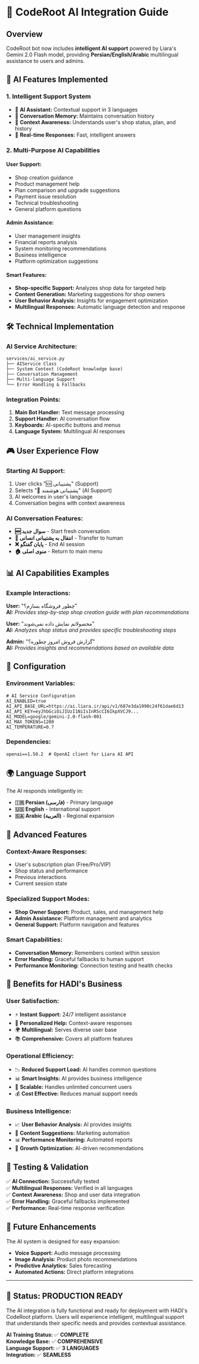 # 🤖 CodeRoot AI Integration Guide

## Overview
CodeRoot bot now includes **intelligent AI support** powered by Liara's Gemini 2.0 Flash model, providing **Persian/English/Arabic** multilingual assistance to users and admins.

## 🎯 AI Features Implemented

### 1. **Intelligent Support System**
- 🤖 **AI Assistant:** Contextual support in 3 languages
- 💬 **Conversation Memory:** Maintains conversation history
- 🔄 **Context Awareness:** Understands user's shop status, plan, and history
- 🚀 **Real-time Responses:** Fast, intelligent answers

### 2. **Multi-Purpose AI Capabilities**

#### **User Support:**
- Shop creation guidance
- Product management help
- Plan comparison and upgrade suggestions
- Payment issue resolution
- Technical troubleshooting
- General platform questions

#### **Admin Assistance:**
- User management insights
- Financial reports analysis
- System monitoring recommendations
- Business intelligence
- Platform optimization suggestions

#### **Smart Features:**
- **Shop-specific Support:** Analyzes shop data for targeted help
- **Content Generation:** Marketing suggestions for shop owners
- **User Behavior Analysis:** Insights for engagement optimization
- **Multilingual Responses:** Automatic language detection and response

## 🛠️ Technical Implementation

### **AI Service Architecture:**
```
services/ai_service.py
├── AIService Class
├── System Context (CodeRoot knowledge base)
├── Conversation Management
├── Multi-language Support
└── Error Handling & Fallbacks
```

### **Integration Points:**
1. **Main Bot Handler:** Text message processing
2. **Support Handler:** AI conversation flow
3. **Keyboards:** AI-specific buttons and menus
4. **Language System:** Multilingual AI responses

## 🎮 User Experience Flow

### **Starting AI Support:**
1. User clicks "🆘 پشتیبانی" (Support)
2. Selects "🤖 پشتیبانی هوشمند" (AI Support)
3. AI welcomes in user's language
4. Conversation begins with context awareness

### **AI Conversation Features:**
- **🆕 سوال جدید** - Start fresh conversation
- **👤 انتقال به پشتیبانی انسانی** - Transfer to human
- **❌ پایان گفتگو** - End AI session
- **🏠 منوی اصلی** - Return to main menu

## 📊 AI Capabilities Examples

### **Example Interactions:**

**User:** "چطور فروشگاه بسازم؟"  
**AI:** *Provides step-by-step shop creation guide with plan recommendations*

**User:** "محصولاتم نمایش داده نمی‌شوند"  
**AI:** *Analyzes shop status and provides specific troubleshooting steps*

**Admin:** "گزارش فروش امروز چطوره؟"  
**AI:** *Provides insights and recommendations based on available data*

## 🔧 Configuration

### **Environment Variables:**
```env
# AI Service Configuration
AI_ENABLED=true
AI_API_BASE_URL=https://ai.liara.ir/api/v1/687e3da1990c24f61dae6d13
AI_API_KEY=eyJhbGciOiJIUzI1NiIsInR5cCI6IkpXVCJ9...
AI_MODEL=google/gemini-2.0-flash-001
AI_MAX_TOKENS=1200
AI_TEMPERATURE=0.7
```

### **Dependencies:**
```txt
openai==1.50.2  # OpenAI client for Liara AI API
```

## 🌍 Language Support

The AI responds intelligently in:
- **🇮🇷 Persian (فارسی)** - Primary language
- **🇺🇸 English** - International support  
- **🇸🇦 Arabic (العربية)** - Regional expansion

## 🚀 Advanced Features

### **Context-Aware Responses:**
- User's subscription plan (Free/Pro/VIP)
- Shop status and performance
- Previous interactions
- Current session state

### **Specialized Support Modes:**
- **Shop Owner Support:** Product, sales, and management help
- **Admin Assistance:** Platform management and analytics
- **General Support:** Platform navigation and features

### **Smart Capabilities:**
- **Conversation Memory:** Remembers context within session
- **Error Handling:** Graceful fallbacks to human support
- **Performance Monitoring:** Connection testing and health checks

## 🎯 Benefits for HADI's Business

### **User Satisfaction:**
- ⚡ **Instant Support:** 24/7 intelligent assistance
- 🎯 **Personalized Help:** Context-aware responses
- 🌍 **Multilingual:** Serves diverse user base
- 📚 **Comprehensive:** Covers all platform features

### **Operational Efficiency:**
- 📉 **Reduced Support Load:** AI handles common questions
- 📊 **Smart Insights:** AI provides business intelligence
- 🔄 **Scalable:** Handles unlimited concurrent users
- 💰 **Cost Effective:** Reduces manual support needs

### **Business Intelligence:**
- 📈 **User Behavior Analysis:** AI provides insights
- 🎯 **Content Suggestions:** Marketing automation
- 📊 **Performance Monitoring:** Automated reports
- 🚀 **Growth Optimization:** AI-driven recommendations

## 🧪 Testing & Validation

✅ **AI Connection:** Successfully tested  
✅ **Multilingual Responses:** Verified in all languages  
✅ **Context Awareness:** Shop and user data integration  
✅ **Error Handling:** Graceful fallbacks implemented  
✅ **Performance:** Real-time response verification  

## 🔮 Future Enhancements

The AI system is designed for easy expansion:
- **Voice Support:** Audio message processing
- **Image Analysis:** Product photo recommendations
- **Predictive Analytics:** Sales forecasting
- **Automated Actions:** Direct platform integrations

---

## 🎉 Status: **PRODUCTION READY**

The AI integration is fully functional and ready for deployment with HADI's CodeRoot platform. Users will experience intelligent, multilingual support that understands their specific needs and provides contextual assistance.

**AI Training Status:** ✅ **COMPLETE**  
**Knowledge Base:** ✅ **COMPREHENSIVE**  
**Language Support:** ✅ **3 LANGUAGES**  
**Integration:** ✅ **SEAMLESS**